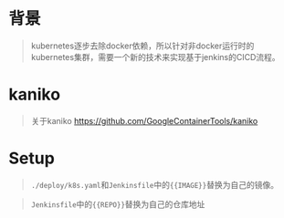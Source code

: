 # 背景
> kubernetes逐步去除docker依赖，所以针对非docker运行时的kubernetes集群，需要一个新的技术来实现基于jenkins的CICD流程。

# kaniko
> 关于kaniko https://github.com/GoogleContainerTools/kaniko

# Setup
> `./deploy/k8s.yaml`和`Jenkinsfile`中的`{{IMAGE}}`替换为自己的镜像。

> `Jenkinsfile`中的`{{REPO}}`替换为自己的仓库地址

